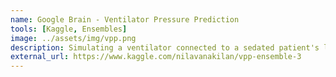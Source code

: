 ```yaml
---
name: Google Brain - Ventilator Pressure Prediction
tools: [Kaggle, Ensembles]
image: ../assets/img/vpp.png
description: Simulating a ventilator connected to a sedated patient's lung.
external_url: https://www.kaggle.com/nilavanakilan/vpp-ensemble-3
---
```

